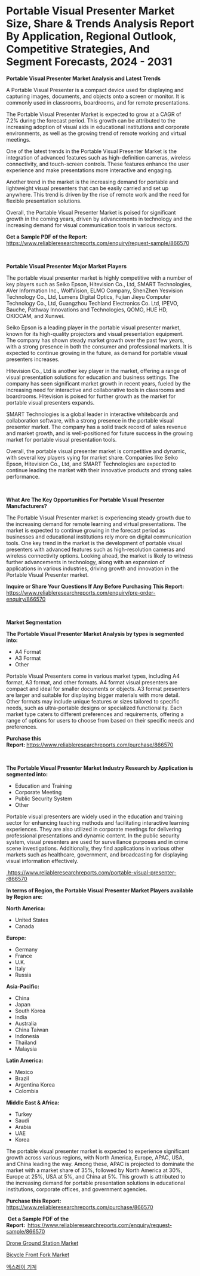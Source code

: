 <p><h1>Portable Visual Presenter Market Size, Share & Trends Analysis Report By Application, Regional Outlook, Competitive Strategies, And Segment Forecasts, 2024 - 2031</h1></p><p><strong>Portable Visual Presenter Market Analysis and Latest Trends</strong></p>
<p><p>A Portable Visual Presenter is a compact device used for displaying and capturing images, documents, and objects onto a screen or monitor. It is commonly used in classrooms, boardrooms, and for remote presentations.</p><p>The Portable Visual Presenter Market is expected to grow at a CAGR of 7.2% during the forecast period. This growth can be attributed to the increasing adoption of visual aids in educational institutions and corporate environments, as well as the growing trend of remote working and virtual meetings.</p><p>One of the latest trends in the Portable Visual Presenter Market is the integration of advanced features such as high-definition cameras, wireless connectivity, and touch-screen controls. These features enhance the user experience and make presentations more interactive and engaging.</p><p>Another trend in the market is the increasing demand for portable and lightweight visual presenters that can be easily carried and set up anywhere. This trend is driven by the rise of remote work and the need for flexible presentation solutions.</p><p>Overall, the Portable Visual Presenter Market is poised for significant growth in the coming years, driven by advancements in technology and the increasing demand for visual communication tools in various sectors.</p></p>
<p><strong>Get a Sample PDF of the Report:&nbsp;</strong> <a href="https://www.reliableresearchreports.com/enquiry/request-sample/866570">https://www.reliableresearchreports.com/enquiry/request-sample/866570</a></p>
<p>&nbsp;</p>
<p><strong>Portable Visual Presenter Major Market Players</strong></p>
<p><p>The portable visual presenter market is highly competitive with a number of key players such as Seiko Epson, Hitevision Co., Ltd, SMART Technologies, AVer Information Inc., WolfVision, ELMO Company, ShenZhen Yesvision Technology Co., Ltd, Lumens Digital Optics, Fujian Jieyu Computer Technology Co., Ltd, Guangzhou Techland Electronics Co. Ltd, IPEVO, Bauche, Pathway Innovations and Technologies, QOMO, HUE HD, OKIOCAM, and Xunwei.</p><p>Seiko Epson is a leading player in the portable visual presenter market, known for its high-quality projectors and visual presentation equipment. The company has shown steady market growth over the past few years, with a strong presence in both the consumer and professional markets. It is expected to continue growing in the future, as demand for portable visual presenters increases.</p><p>Hitevision Co., Ltd is another key player in the market, offering a range of visual presentation solutions for education and business settings. The company has seen significant market growth in recent years, fueled by the increasing need for interactive and collaborative tools in classrooms and boardrooms. Hitevision is poised for further growth as the market for portable visual presenters expands.</p><p>SMART Technologies is a global leader in interactive whiteboards and collaboration software, with a strong presence in the portable visual presenter market. The company has a solid track record of sales revenue and market growth, and is well-positioned for future success in the growing market for portable visual presentation tools.</p><p>Overall, the portable visual presenter market is competitive and dynamic, with several key players vying for market share. Companies like Seiko Epson, Hitevision Co., Ltd, and SMART Technologies are expected to continue leading the market with their innovative products and strong sales performance.</p></p>
<p>&nbsp;</p>
<p><strong>What Are The Key Opportunities For Portable Visual Presenter Manufacturers?</strong></p>
<p><p>The Portable Visual Presenter market is experiencing steady growth due to the increasing demand for remote learning and virtual presentations. The market is expected to continue growing in the forecast period as businesses and educational institutions rely more on digital communication tools. One key trend in the market is the development of portable visual presenters with advanced features such as high-resolution cameras and wireless connectivity options. Looking ahead, the market is likely to witness further advancements in technology, along with an expansion of applications in various industries, driving growth and innovation in the Portable Visual Presenter market.</p></p>
<p><strong>Inquire or Share Your Questions If Any Before Purchasing This Report:</strong> <a href="https://www.reliableresearchreports.com/enquiry/pre-order-enquiry/866570">https://www.reliableresearchreports.com/enquiry/pre-order-enquiry/866570</a></p>
<p>&nbsp;</p>
<p><strong>Market Segmentation</strong></p>
<p><strong>The Portable Visual Presenter Market Analysis by types is segmented into:</strong></p>
<p><ul><li>A4 Format</li><li>A3 Format</li><li>Other</li></ul></p>
<p><p>Portable Visual Presenters come in various market types, including A4 format, A3 format, and other formats. A4 format visual presenters are compact and ideal for smaller documents or objects. A3 format presenters are larger and suitable for displaying bigger materials with more detail. Other formats may include unique features or sizes tailored to specific needs, such as ultra-portable designs or specialized functionality. Each market type caters to different preferences and requirements, offering a range of options for users to choose from based on their specific needs and preferences.</p></p>
<p><strong>Purchase this Report:&nbsp;</strong><a href="https://www.reliableresearchreports.com/purchase/866570">https://www.reliableresearchreports.com/purchase/866570</a></p>
<p>&nbsp;</p>
<p><strong>The Portable Visual Presenter Market Industry Research by Application is segmented into:</strong></p>
<p><ul><li>Education and Training</li><li>Corporate Meeting</li><li>Public Security System</li><li>Other</li></ul></p>
<p><p>Portable visual presenters are widely used in the education and training sector for enhancing teaching methods and facilitating interactive learning experiences. They are also utilized in corporate meetings for delivering professional presentations and dynamic content. In the public security system, visual presenters are used for surveillance purposes and in crime scene investigations. Additionally, they find applications in various other markets such as healthcare, government, and broadcasting for displaying visual information effectively.</p></p>
<p><a href="https://www.reliableresearchreports.com/portable-visual-presenter-r866570">&nbsp;https://www.reliableresearchreports.com/portable-visual-presenter-r866570</a></p>
<p><strong>In terms of Region, the Portable Visual Presenter Market Players available by Region are:</strong></p>
<p>
    <p> <strong> North America: </strong>
        <ul>
            <li>United States</li>
            <li>Canada</li>
        </ul>
        </p> 
    <p> <strong> Europe: </strong>
        <ul>
            <li>Germany</li>
            <li>France</li>
            <li>U.K.</li>
            <li>Italy</li>
            <li>Russia</li>
        </ul>
        </p> 
    <p> <strong> Asia-Pacific: </strong>
        <ul>
            <li>China</li>
            <li>Japan</li>
            <li>South Korea</li>
            <li>India</li>
            <li>Australia</li>
            <li>China Taiwan</li>
            <li>Indonesia</li>
            <li>Thailand</li>
            <li>Malaysia</li>
        </ul>
        </p> 
    <p> <strong> Latin America: </strong>
        <ul>
            <li>Mexico</li>
            <li>Brazil</li>
            <li>Argentina Korea</li>
            <li>Colombia</li>
        </ul>
        </p> 
    <p> <strong> Middle East & Africa: </strong>
        <ul>
            <li>Turkey</li>
            <li>Saudi</li>
            <li>Arabia</li>
            <li>UAE</li>
            <li>Korea</li>
        </ul>
    </p>
    </p>
<p><p>The portable visual presenter market is expected to experience significant growth across various regions, with North America, Europe, APAC, USA, and China leading the way. Among these, APAC is projected to dominate the market with a market share of 35%, followed by North America at 30%, Europe at 25%, USA at 5%, and China at 5%. This growth is attributed to the increasing demand for portable presentation solutions in educational institutions, corporate offices, and government agencies.</p></p>
<p><strong>Purchase this Report: </strong><a href="https://www.reliableresearchreports.com/purchase/866570">https://www.reliableresearchreports.com/purchase/866570</a></p>
<p>&nbsp;<strong>Get a Sample PDF of the Report:&nbsp;&nbsp;</strong><a href="https://www.reliableresearchreports.com/enquiry/request-sample/866570">https://www.reliableresearchreports.com/enquiry/request-sample/866570</a></p>
<p><strong></strong></p>
<p><p><a href="https://issuu.com/reportprime-2/docs/drone-ground-station-market-size-2030.pptx">Drone Ground Station Market</a></p><p><a href="https://github.com/ajohirul8010/Market-Research-Report-List-1/blob/main/bicycle-front-fork-market.md">Bicycle Front Fork Market</a></p><p><a href="https://github.com/vss5505pa7z1p/Market-Research-Report-List-2/blob/main/3269462149247.md">엑스레이 기계</a></p></p>